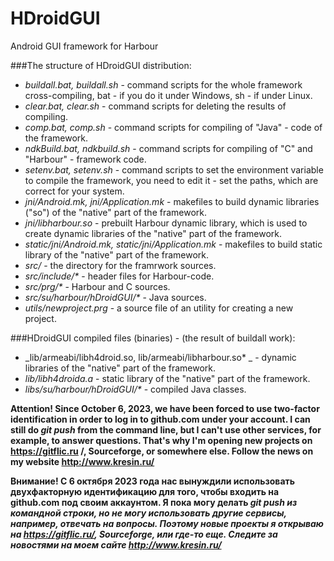 # HDroidGUI
Android GUI framework for Harbour

###The structure of HDroidGUI distribution:
* _buildall.bat, buildall.sh_ - command scripts for the whole framework cross-compiling, bat - if you do it under Windows, sh - if under Linux.
* _clear.bat, clear.sh_ - command scripts for deleting the results of compiling.
* _comp.bat, comp.sh_ - command scripts for compiling of "Java" - code of the framework.
* _ndkBuild.bat, ndkbuild.sh_ - command scripts for compiling of "C" and "Harbour" - framework code.
* _setenv.bat, setenv.sh_ - command scripts to set the environment variable to compile the framework, you need to edit it - set the paths, which are correct for your system.
* _jni/Android.mk, jni/Application.mk_ - makefiles to build dynamic libraries ("so") of the "native" part of the framework.
* _jni/libharbour.so_ - prebuilt Harbour dynamic library, which is used to create dynamic libraries of the "native" part of the framework.
* _static/jni/Android.mk, static/jni/Application.mk_ - makefiles to build static library of the "native" part of the framework.
* _src/_ - the directory for the framrwork sources.
* _src/include/*_ - header files for Harbour-code.
* _src/prg/*_ - Harbour and C sources.
* _src/su/harbour/hDroidGUI/*_ - Java sources.
* _utils/newproject.prg_ - a source file of an utility for creating a new project.

###HDroidGUI compiled files (binaries) - (the result of buildall work):
* _lib/armeabi/libh4droid.so, lib/armeabi/libharbour.so* _ - dynamic libraries of the "native" part of the framework.
* _lib/libh4droida.a_ - static library of the "native" part of the framework.
* _libs/su/harbour/hDroidGUI/*_ - compiled Java classes.

<b> Attention! Since October 6, 2023, we have been forced to use two-factor identification in order to 
   log in to github.com under your account. I can still do <i>git push</i> from the command line, but I can't
   use other services, for example, to answer questions. That's why I'm opening new projects on 
   https://gitflic.ru /, Sourceforge, or somewhere else. Follow the news on my website http://www.kresin.ru/

   Внимание! С 6 октября 2023 года нас вынуждили использовать двухфакторную идентификацию для того, чтобы 
   входить на github.com под своим аккаунтом. Я пока могу делать <i>git push<i> из командной строки, но не могу
   использовать другие сервисы, например, отвечать на вопросы. Поэтому новые проекты я открываю на 
   https://gitflic.ru/, Sourceforge, или где-то еще. Следите за новостями на моем сайте http://www.kresin.ru/ </b>
